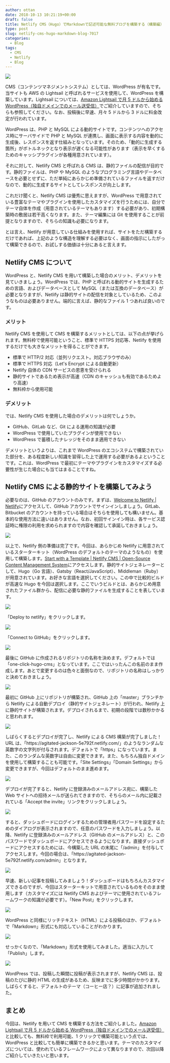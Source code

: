 ```yaml
---
author: ottan
date: 2018-10-13 10:21:19+00:00
draft: false
title: Netlify CMS（Hugo）でMarkdownで記述可能な無料ブログを構築する（構築編）
type: post
slug: netlify-cms-hugo-markdown-blog-7017
categories:
  - Blog
tags:
  - CMS
  - Netlify
  - Blog
---
```


![](/uploads/2018/10/181013-5bc19bd103c86.png)

CMS（コンテンツマネジメントシステム）としては、WordPress が有名です。当サイトも AWS の Lightsail と呼ばれるサービスを使用して、WordPress を構築しています。Lightsail については、[Amazon Lightsail で月 5 ドルから始める WordPress（独自ドメインでのメール送受信）](/posts/2018/08/aws-lightsail-wordpress-domain-mail-6945/)でご紹介していますので、そちらも参照してください。なお、投稿後に早速、月々 5 ドルから 3 ドルに料金改定が行われています。

WordPress は、PHP と MySQL による動的サイトです。コンテンツへのアクセス時にサーバサイドで PHP と MySQL が連携し、画面に表示する内容を動的に生成後、レスポンスを返す仕組みとなっています。そのため、「動的に生成する箇所」がボトルネックとなり表示が遅くなる可能性があります（表示を早くするためのキャッシプラグインが各種用意されています）。

それに対して、Netlify CMS と呼ばれる CMS は、静的ファイルの配信が目的です。静的ファイルは、PHP や MySQL のようなプログラミング言語やデータベースを必要とせずに、ただ単純にあらかじめ準備されているファイルを返すだけなので、動的に生成するサイトとしてレスポンスが向上します。

これだけ聞くと、Netlify CMS は優秀に思えますが、WordPress で用意されている豊富なテーマやプラグインを使用したカスタマイズを行うためには、自分でテーマ自体を作成（用意されているテーマもあります）する必要があり、初期構築時の敷居は若干高くなります。また、テーマ編集には Git を使用することが前提となりますので、そちらの知識も必要になります。

とは言え、Netlify が用意している仕組みを使用すれば、サイトをただ構築するだけであれば、上記のような構造を理解する必要はなく、画面の指示にしたがって構築できるので、お試しする価値は十分にあると言えます。

## Netlify CMS について

WordPress と、Netlify CMS を用いて構築した場合のメリット、デメリットを見ていきましょう。WordPress では、PHP と呼ばれる動的サイトを生成するための言語、およびデータベースとして MySQL（または互換のデータベース）が必要となりますが、Netlify は静的サイトの配信を対象としているため、このようなものは必要ありません。端的に言えば、静的な<html>ファイル 1 つあれば良いのです。

### メリット

Netlify CMS を使用して CMS を構築するメリットとしては、以下の点が挙げられます。無料枠で使用可能ということ、標準で HTTPS 対応等、Netlify を使用するだけでも大きなメリットを得ることができます。

- 標準で HTTP/2 対応（並列リクエスト。対応ブラウザのみ）
- 標準で HTTPS 対応（Let's Encrypt による自動更新）
- Netlify 自体の CDN サービスの恩恵を受けられる
- 静的サイトであるため表示が高速（CDN のキャッシュも有効であるためより高速）
- 無料枠から使用可能

### デメリット

では、Netlify CMS を使用した場合のデメリットは何でしょうか。

- GitHub、GitLab など、Git による運用の知識が必要
- WordPress で使用していたプラグインが使用できない
- WordPress で蓄積したナレッジをそのまま適用できない

デメリットというよりは、これまで WordPress のエコシステムで構築されていた部分を、ある程度新しい知識を習得した上で運用する必要があるよということです。これは、WordPress で最初にテーマやプラグインをカスタマイズする必要性が生じた場合にも当てはまることですね。

## Netlify CMS による静的サイトを構築してみよう

必要なのは、GitHub のアカウントのみです。まずは、[Welcome to Netlify | Netlify](https://app.netlify.com/)にアクセスして、GitHub アカウントでサインインしましょう。GitLab、Bitbucket のアカウントを持っている場合はそちらを使用しても構いません。基本的な使用方法に違いはありません。なお、初回サインイン時は、各サービス認証時に権限の利用を求められますので内容を確認して承諾しておきましょう。

![](/uploads/2018/10/181013-5bc19f0b5c569.png)

以上で、Netlify 側の準備は完了です。今回は、あらかじめ Netlify に用意されているスターターキット（WordPress のデフォルトのテーマのようなもの）を使用して構築します。[Start with a Template | Netlify CMS | Open-Source Content Management System](https://www.netlifycms.org/docs/start-with-a-template/)にアクセスします。静的サイトジェネレーターとして、Hugo（Go 言語）、Gatsby（React/JavaScript）、Middleman（Ruby）が用意されています。お好きな言語を選択してください。この中で比較的ビルドが高速な Hugo を今回は選択します。ここでいうビルドとは、あらかじめ用意されたファイル群から、配信に必要な静的ファイルを生成することを表しています。

![](/uploads/2018/10/181013-5bc1a06a57e0b.png)

「Deploy to netlify」をクリックします。

![](/uploads/2018/10/181013-5bc1a246be001.png)

「Connect to GitHub」をクリックします。

![](/uploads/2018/10/181013-5bc1a2803ebcc.png)

最後に GitHub に作成されるリポジトリの名称を決めます。デフォルトでは「one-click-hugo-cms」となっています。ここではいったんこの名前のまま作成します。あとで変更するのは色々と面倒なので、リポジトリの名称はしっかりと決めておきましょう。

![](/uploads/2018/10/181013-5bc1a2ff7c429.png)

最初に GitHub 上にリポジトリが構築され、GitHub 上の「master」ブランチから Netlify による自動デプロイ（静的サイトジェネレート）が行われ、Netlify 上に静的サイトが構築されます。デプロイされるまで、初期の段階では数秒かかると思われます。

![](/uploads/2018/10/181013-5bc1a3774d362.png)

しばらくするとデプロイが完了し、Netlify による CMS 構築が完了しました！URL は、「https\://agitated-jackson-5e792f.netlify.com/」のようなランダムな英数字の文字列が付与されます。デフォルトで「https」になっています。また、このランダムな英数字は自由に変更できます。また、もちろん独自ドメインを使用して構築することも可能です。「Site Settings」「Domain Settings」から変更できますが、今回はデフォルトのまま進めます。

![](/uploads/2018/10/181013-5bc1a4e8a9b74.png)

デプロイが完了すると、Netlify に登録済みのメールアドレス宛に、構築した Web サイトへの招待メールが送られてきますので、そちらのメール内に記載されている「Accept the invite」リンクをクリックしましょう。

![](/uploads/2018/10/181013-5bc1a5e68e2c5.png)

すると、ダッシュボードにログインするための管理者用パスワードを設定するためのダイアログが表示されますので、任意のパスワードを入力しましょう。以降、Netlify に登録済みのメールアドレス（GitHub のメールアドレス）と、このパスワードでダッシュボードにアクセスできるようになります。直接ダッシュボードにアクセスするためには、今構築した URL の末尾に「/admin」を付与してアクセスします。今回の場合は、「https\://agitated-jackson-5e792f.netlify.com/admin」となります。

![](/uploads/2018/10/181013-5bc1a665c5000.png)

早速、新しい記事を投稿してみましょう！ダッシュボードはもちろんカスタマイズできるのですが、今回はスターターキットで用意されているものをそのまま使用します（カスタマイズには Netlify CMS およびテーマに使用されているフレームワークの知識が必要です）。「New Post」をクリックします。

![](/uploads/2018/10/181013-5bc1a6ec60897.png)

WordPress と同様にリッチテキスト（HTML）による投稿のほか、デフォルトで「Markdown」形式にも対応していることがわかります。

![](/uploads/2018/10/181013-5bc1a749dc041.png)

せっかくなので、「Markdown」形式を使用してみました。適当に入力して「Publish」します。

![](/uploads/2018/10/181013-5bc1a7d123863.png)

WordPress では、投稿した瞬間に投稿が表示されますが、Netlify CMS は、投稿のたびに静的 HTML の生成があるため、反映までに多少時間がかかります。しばらくすると、デフォルトのテーマ（コーヒー店？）に記事が追加されました。

## まとめ

今回は、Netlify を用いて CMS を構築する方法をご紹介しました。[Amazon Lightsail で月 5 ドルから始める WordPress（独自ドメインでのメール送受信）](/posts/2018/08/aws-lightsail-wordpress-domain-mail-6945/)と比較しても、無料枠で利用可能、1 クリックで構築可能という点では、WordPress と比較しても簡単に構築できるかと思います。テーマのカスタマイズについては、使われているフレームワークによって異なりますので、次回以降ご紹介していきたいと思います。
